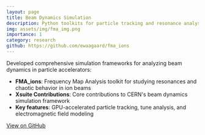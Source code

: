 ```yaml
---
layout: page
title: Beam Dynamics Simulation
description: Python toolkits for particle tracking and resonance analysis
img: assets/img/fma_img.png
importance: 1
category: research
github: https://github.com/ewaagaard/fma_ions
---
```


Developed comprehensive simulation frameworks for analyzing beam dynamics in particle accelerators:

- **FMA_ions**: Frequency Map Analysis toolkit for studying resonances and chaotic behavior in ion beams
- **Xsuite Contributions**: Core contributions to CERN's beam dynamics simulation framework
- **Key features**: GPU-accelerated particle tracking, tune analysis, and electromagnetic field modeling

[View on GitHub](https://github.com/ewaagaard/fma_ions) 